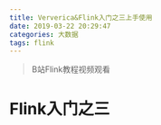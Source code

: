 ```yaml
---
title: Ververica&Flink入门之三上手使用
date: 2019-03-22 20:29:47
categories: 大数据
tags: flink
---
```


> B站Flink教程视频观看

<!-- more -->

# Flink入门之三